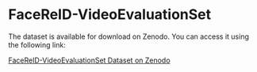 # FaceReID-VideoEvaluationSet

The dataset is available for download on Zenodo. You can access it using the following link:

[FaceReID-VideoEvaluationSet Dataset on Zenodo](https://zenodo.org/records/14361072)
